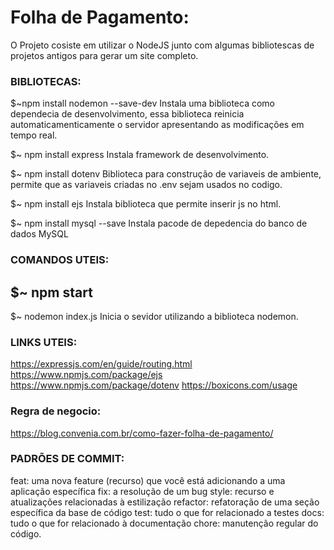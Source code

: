 # Folha de Pagamento:

O Projeto cosiste em utilizar o NodeJS junto com algumas bibliotescas de projetos antigos para gerar um site completo.

### BIBLIOTECAS:

$~npm install nodemon --save-dev
    Instala uma biblioteca como dependecia de desenvolvimento, essa biblioteca
    reinicia automaticamenticamente o servidor apresentando as modificações em
    tempo real.

$~ npm install express 
    Instala framework de desenvolvimento.

$~ npm install dotenv
    Biblioteca para construção de variaveis de ambiente, permite
    que as variaveis criadas no .env sejam usados no codigo.

$~ npm install ejs
    Instala biblioteca que permite inserir js no html.

$~ npm install mysql --save
    Instala pacode de depedencia do banco de dados MySQL

### COMANDOS UTEIS:

$~ npm start
-
$~ nodemon index.js
    Inicia o sevidor utilizando a biblioteca nodemon.


### LINKS UTEIS:
https://expressjs.com/en/guide/routing.html
https://www.npmjs.com/package/ejs
https://www.npmjs.com/package/dotenv
https://boxicons.com/usage

### Regra de negocio:
https://blog.convenia.com.br/como-fazer-folha-de-pagamento/

### PADRÕES DE COMMIT:
feat: uma nova feature (recurso) que você está adicionando a uma aplicação específica
fix: a resolução de um bug
style: recurso e atualizações relacionadas à estilização
refactor: refatoração de uma seção específica da base de código
test: tudo o que for relacionado a testes
docs: tudo o que for relacionado à documentação
chore: manutenção regular do código.